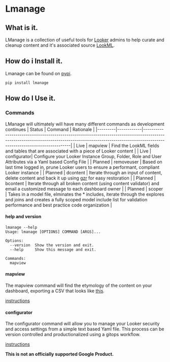 # Lmanage
## What is it.
LManage is a collection of useful tools for [Looker](https://looker.com/) admins to help curate and cleanup content and it's associated source [LookML](https://docs.looker.com/data-modeling/learning-lookml/what-is-lookml).

## How do i Install it.
Lmanage can be found on [pypi](#).
```
pip install lmanage
```

## How do I Use it.
### Commands
LManage will ultimately will have many different commands as development continues 
| Status  | Command    | Rationale                                                                                                                                                                                            |
|---------|------------|------------------------------------------------------------------------------------------------------------------------------------------------------------------------------------------------------|
| Live    | mapview    | Find the LookML fields and tables that are associated with a piece of Looker content                                                                                                                 |
| Live    | configurator| Configure your Looker Instance Group, Folder, Role and User Attributes via a Yaml based Config File |
| Planned | removeuser | Based on last time logged in, prune Looker users to ensure a performant, compliant Looker instance                                                                                                   |
| Planned | dcontent   | Iterate through an input of content, delete content and back it up using [gzr](https://github.com/looker-open-source/gzr) for easy restoration                                                                                               |
| Planned | bcontent   | Iterate through all broken content (using content validator) and email a customized message to each dashboard owner                                                                                  |
| Planned | scoper     | Takes in a model file, elminates the * includes, iterate through the explores and joins and creates a fully scoped model include list for validation performance and best practice code organization |

#### help and version
```
lmanage --help
Usage: lmanage [OPTIONS] COMMAND [ARGS]...

Options:
  --version  Show the version and exit.
  --help     Show this message and exit.

Commands:
  mapview
```
#### mapview
The mapview command will find the etymology of the content on your dashboard, exporting a CSV that looks like [this](https://docs.google.com/spreadsheets/d/1TzeJW46ml0uzO9RdLOOLxwtvUWjhmZxoa-xq4pbznV0/edit?resourcekey=0-xbWC87hXYFNgy1As06NncA#gid=900312158).

[instructions](https://github.com/looker-open-source/lmanage/tree/main/instructions/mapview_README.md)

#### configurator
The configurator command will allow you to manage your Looker security and access settings from a simple text based Yaml file. This process can be version controlled and productionalized using a gitops workflow.

[instructions](https://github.com/looker-open-source/lmanage/tree/main/instructions/configurator_README.md)


**This is not an officially supported Google Product.**
